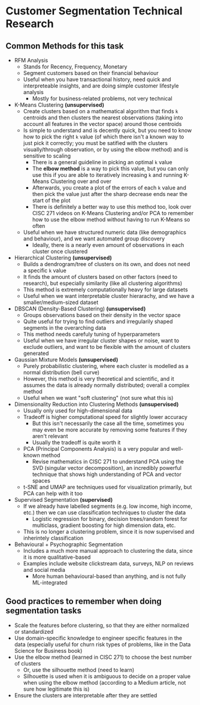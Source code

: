 Customer Segmentation Technical Research
========================================

## Common Methods for this task

* RFM Analysis
    - Stands for Recency, Frequency, Monetary
    - Segment customers based on their financial behaviour
    - Useful when you have transactional history, need quick and interpreteable insights, and are doing simple customer lifestyle analysis
        - Mostly for business-related problems, not very technical
* K-Means Clustering **(unsupervised)**
    - Create clusters based on a mathematical algorithm that finds `k` centroids and then clusters the nearest observations (taking into account all features in the vector space) around those centroids
    - Is simple to understand and is decently quick, but you need to know how to pick the right `k` value (of which there isn't a known way to just pick it correctly; you must be satified with the clusters visually/through observation, or by using the elbow method) and is sensitive to scaling
        - There is a general guideline in picking an optimal `k` value
        - The **elbow method** is a way to pick this value, but you can only use this if you are able to iteratively increasing `k` and running K-Means Clustering over and over
        - Afterwards, you create a plot of the errors of each `k` value and then pick the value just after the sharp decrease ends near the start of the plot
        - There is definitely a better way to use this method too, look over CISC 271 videos on K-Means Clustering and/or PCA to remember how to use the elbow method without having to run K-Means so often
    - Useful when we have structured numeric data (like demographics and behaviour), and we want automated group discovery
        - Ideally, there is a nearly even amount of observations in each cluster once clustered
* Hierarchical Clustering **(unsupervised)**
    - Builds a dendrogram/tree of clusters on its own, and does not need a specific `k` value
    - It finds the amount of clusters based on other factors (need to research), but especially similarity (like all clustering algorithms)
    - This method is extremely computationally heavy for large datasets
    - Useful when we want interpretable cluster hierarachy, and we have a smaller/medium-sized dataset
* DBSCAN (Density-Based Clustering) **(unsupervised)**
    - Groups observations based on their density in the vector space
    - Quite useful for trying to find outliers and irregularily shaped segments in the overarching data
    - This method needs carefuly tuning of hyperparameters
    - Useful when we have irregular cluster shapes or noise, want to exclude outliers, and want to be flexible with the amount of clusters generated
* Gaussian Mixture Models **(unsupervised)**
    - Purely probabilistic clustering, where each cluster is modelled as a normal distribution (bell curve)
    - However, this method is very theoretical and scientific, and it assumes the data is already normally distributed; overall a complex method
    - Useful when we want "soft clustering" (not sure what this is)
* Dimensionality Reduction into Clustering Methods **(unsupervised)**
    - Usually only used for high-dimensional data
    - Tradeoff is higher computational speed for slightly lower accuracy
        - But this isn't necessarily the case all the time, sometimes you may even be more accurate by removing some features if they aren't relevant
        - Usually the tradeoff is quite worth it
    - PCA (Principal Components Analysis) is a very popular and well-known method
        - Revise mathematics in CISC 271 to understand PCA using the SVD (singular vector decomposition), an incredibly powerful technique that shows high understanding of PCA and vector spaces
    - t-SNE and UMAP are techniques used for visualization primarily, but PCA can help with it too
* Supervised Segmentation **(supervised)**
    - If we already have labelled segments (e.g. low income, high income, etc.) then we can use classification techniques to cluster the data
        - Logistic regression for binary, decision trees/random forest for multiclass, gradient boosting for high dimension data, etc.
    - This is no longer a clustering problem, since it is now supervised and inherintely classification
* Behavioural + Psychographic Segmentation
    - Includes a much more manual approach to clustering the data, since it is more qualitative-based
    - Examples include website clickstream data, surveys, NLP on reviews and social media
        - More human behavioural-based than anything, and is not fully ML-integrated


## Good practices to remember when doing segmentation tasks

* Scale the features before clustering, so that they are either normalized or standardized
* Use domain-specific knowledge to engineer specific features in the data (especially useful for churn risk types of problems, like in the Data Science for Business book)
* Use the elbow method (learned in CISC 271) to choose the best number of clusters
    - Or, use the silhouette method (need to learn)
    - Silhouette is used when it is ambiguous to decide on a proper value when using the elbow method (according to a Medium article, not sure how legitimate this is)
* Ensure the clusters are interpretable after they are settled